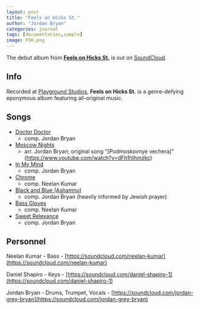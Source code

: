 ```yaml
---
layout: post
title: "Feels on Hicks St."
author: "Jordan Bryan"
categories: journal
tags: [documentation,sample]
image: FOH.png
---
```


The debut album from [**Feels on Hicks St.**](https://www.instagram.com/feels.on.hicks/) is out on [SoundCloud](https://soundcloud.com/feels-on-hicks).

## Info

Recorded at [Playground Studios](http://www.playgroundstudiosdurham.com), **Feels on Hicks St.** is a genre-defying eponymous album featuring all-original music.

## Songs

- [Doctor Doctor](https://soundcloud.com/feels-on-hicks/doctor-doctor)
    - comp. Jordan Bryan
- [Moscow Nights](https://soundcloud.com/feels-on-hicks/moscow-nights)
    - arr. Jordan Bryan; original song "[Podmoskovnye vechera]"(https://www.youtube.com/watch?v=dFh1hIhmzkc)
- [In My Mind](https://soundcloud.com/feels-on-hicks/in-my-mind)
    - comp. Jordan Bryan
- [Chrome](https://soundcloud.com/feels-on-hicks/chrome)
    - comp. Neelan Kumar
- [Black and Blue (Ashamnu)](https://soundcloud.com/feels-on-hicks/black-and-blue)
    - comp. Jordan Bryan (heavily informed by Jewish prayer)
- [Bass Gloves](https://soundcloud.com/feels-on-hicks/bass-gloves)
    - comp. Neelan Kumar
- [Sweet Relevance](https://soundcloud.com/feels-on-hicks/sweet-relevance)
    - comp. Jordan Bryan

## Personnel

Neelan Kumar - Bass - [https://soundcloud.com/neelan-kumar](https://soundcloud.com/neelan-kumar)

Daniel Shapiro - Keys - [https://soundcloud.com/daniel-shapiro-1](https://soundcloud.com/daniel-shapiro-1)

Jordan Bryan - Drums, Trumpet, Vocals - [https://soundcloud.com/jordan-grey-bryan](https://soundcloud.com/jordan-grey-bryan)
